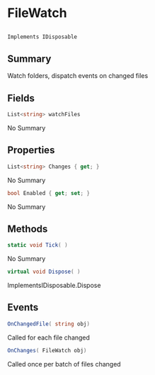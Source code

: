 # FileWatch

## 
```c#
Implements IDisposable
```

## Summary

Watch folders, dispatch events on changed files
## Fields

```c#
List<string> watchFiles
```
No Summary
## Properties

```c#
List<string> Changes { get; } 
```
No Summary
```c#
bool Enabled { get; set; } 
```
No Summary
## Methods

```c#
static void Tick( ) 
```
No Summary
```c#
virtual void Dispose( ) 
```
ImplementsIDisposable.Dispose
## Events

```c#
OnChangedFile( string obj) 
```
Called for each file changed
```c#
OnChanges( FileWatch obj) 
```
Called once per batch of files changed
